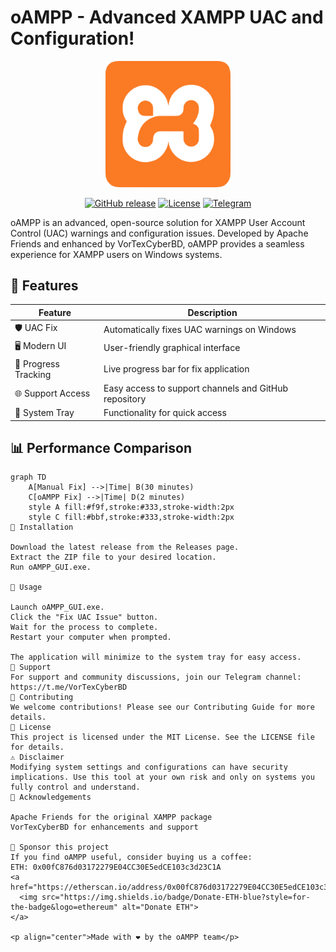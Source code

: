 # oAMPP - Advanced XAMPP UAC and Configuration!

<p align="center">
  <img src="oAMPP_logo.png" alt="oAMPP Logo" width="200"/>
</p>

<p align="center">
  <a href="https://github.com/nectariferous/oAMPP/releases"><img src="https://img.shields.io/github/v/release/nectariferous/oAMPP?style=flat-square" alt="GitHub release"></a>
  <a href="https://github.com/nectariferous/oAMPP/blob/main/LICENSE"><img src="https://img.shields.io/github/license/nectariferous/oAMPP?style=flat-square" alt="License"></a>
  <a href="https://t.me/VorTexCyberBD"><img src="https://img.shields.io/badge/Telegram-Join-blue?style=flat-square&logo=telegram" alt="Telegram"></a>
</p>

oAMPP is an advanced, open-source solution for XAMPP User Account Control (UAC) warnings and configuration issues. Developed by Apache Friends and enhanced by VorTexCyberBD, oAMPP provides a seamless experience for XAMPP users on Windows systems.

## 🌟 Features

| Feature | Description |
|---------|-------------|
| 🛡️ UAC Fix | Automatically fixes UAC warnings on Windows |
| 🖥️ Modern UI | User-friendly graphical interface |
| 🎨 Progress Tracking | Live progress bar for fix application |
| 🌐 Support Access | Easy access to support channels and GitHub repository |
| 🔔 System Tray | Functionality for quick access |

## 📊 Performance Comparison

```mermaid
graph TD
    A[Manual Fix] -->|Time| B(30 minutes)
    C[oAMPP Fix] -->|Time| D(2 minutes)
    style A fill:#f9f,stroke:#333,stroke-width:2px
    style C fill:#bbf,stroke:#333,stroke-width:2px
🚀 Installation

Download the latest release from the Releases page.
Extract the ZIP file to your desired location.
Run oAMPP_GUI.exe.

🔧 Usage

Launch oAMPP_GUI.exe.
Click the "Fix UAC Issue" button.
Wait for the process to complete.
Restart your computer when prompted.

The application will minimize to the system tray for easy access.
🤝 Support
For support and community discussions, join our Telegram channel:
https://t.me/VorTexCyberBD
👥 Contributing
We welcome contributions! Please see our Contributing Guide for more details.
📜 License
This project is licensed under the MIT License. See the LICENSE file for details.
⚠️ Disclaimer
Modifying system settings and configurations can have security implications. Use this tool at your own risk and only on systems you fully control and understand.
🙏 Acknowledgements

Apache Friends for the original XAMPP package
VorTexCyberBD for enhancements and support

💖 Sponsor this project
If you find oAMPP useful, consider buying us a coffee:
ETH: 0x00fC876d03172279E04CC30E5edCE103c3d23C1A
<a href="https://etherscan.io/address/0x00fC876d03172279E04CC30E5edCE103c3d23C1A">
  <img src="https://img.shields.io/badge/Donate-ETH-blue?style=for-the-badge&logo=ethereum" alt="Donate ETH">
</a>

<p align="center">Made with ❤️ by the oAMPP team</p>
